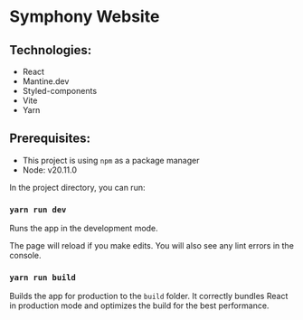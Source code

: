 # Symphony Website

## Technologies:

- React
- Mantine.dev
- Styled-components
- Vite
- Yarn

## Prerequisites:

-   This project is using `npm` as a package manager
-   Node: v20.11.0

In the project directory, you can run:

### `yarn run dev`

Runs the app in the development mode.

The page will reload if you make edits.
You will also see any lint errors in the console.

### `yarn run build`

Builds the app for production to the `build` folder.
It correctly bundles React in production mode and optimizes the build for the best performance.
